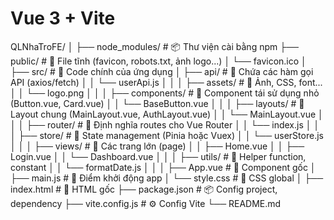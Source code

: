 # Vue 3 + Vite
QLNhaTroFE/
│
├── node_modules/               # 📦 Thư viện cài bằng npm
├── public/                     # 📂 File tĩnh (favicon, robots.txt, ảnh logo...)
│   └── favicon.ico
│
├── src/                        # 📂 Code chính của ứng dụng
│   ├── api/                    # 📂 Chứa các hàm gọi API (axios/fetch)
│   │   └── userApi.js
│   │
│   ├── assets/                 # 📂 Ảnh, CSS, font...
│   │   └── logo.png
│   │
│   ├── components/             # 📂 Component tái sử dụng nhỏ (Button.vue, Card.vue)
│   │   └── BaseButton.vue
│   │
│   ├── layouts/                # 📂 Layout chung (MainLayout.vue, AuthLayout.vue)
│   │   └── MainLayout.vue
│   │
│   ├── router/                 # 📂 Định nghĩa routes cho Vue Router
│   │   └── index.js
│   │
│   ├── store/                  # 📂 State management (Pinia hoặc Vuex)
│   │   └── userStore.js
│   │
│   ├── views/                  # 📂 Các trang lớn (page)
│   │   ├── Home.vue
│   │   ├── Login.vue
│   │   └── Dashboard.vue
│   │
│   ├── utils/                  # 📂 Helper function, constant
│   │   └── formatDate.js
│   │
│   ├── App.vue                 # 📄 Component gốc
│   ├── main.js                 # 📄 Điểm khởi động app
│   └── style.css               # 📄 CSS global
│
├── index.html                  # 📄 HTML gốc
├── package.json                # 📦 Config project, dependency
├── vite.config.js              # ⚙️ Config Vite
└── README.md

